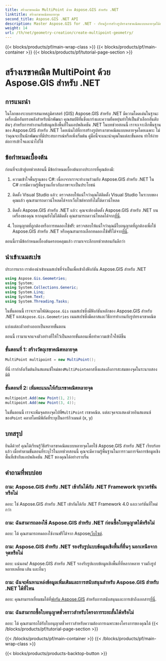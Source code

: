 ```yaml
---
title: สร้างเรขาคณิต MultiPoint ด้วย Aspose.GIS สำหรับ .NET
linktitle: สร้างเรขาคณิตหลายจุด
second_title: Aspose.GIS .NET API
description: Master Aspose.GIS for .NET - เรียนรู้การสร้างรูปทรงเรขาคณิตแบบหลายจุดได้อย่างง่ายดาย บทช่วยสอนที่ครอบคลุมสำหรับนักพัฒนา
weight: 14
url: /th/net/geometry-creation/create-multipoint-geometry/
---
```


{{< blocks/products/pf/main-wrap-class >}}
{{< blocks/products/pf/main-container >}}
{{< blocks/products/pf/tutorial-page-section >}}

# สร้างเรขาคณิต MultiPoint ด้วย Aspose.GIS สำหรับ .NET

## การแนะนำ

ในโลกของระบบสารสนเทศภูมิศาสตร์ (GIS) Aspose.GIS สำหรับ .NET มีความโดดเด่นในฐานะเครื่องมืออันทรงพลังสำหรับนักพัฒนา คุณสมบัติที่แข็งแกร่งและความยืดหยุ่นทำให้เป็นตัวเลือกอันดับต้นๆ สำหรับการทำงานกับข้อมูลเชิงพื้นที่ในแอปพลิเคชัน .NET ในบทช่วยสอนนี้ เราจะเจาะลึกพื้นฐานของ Aspose.GIS สำหรับ .NET โดยเน้นไปที่การสร้างรูปทรงเรขาคณิตแบบหลายจุดโดยเฉพาะ ไม่ว่าคุณจะเป็นนักพัฒนาที่มีประสบการณ์หรือเพิ่งเริ่มต้น คู่มือนี้จะแนะนำคุณในแต่ละขั้นตอน ทำให้ง่ายต่อการเข้าใจและนำไปใช้

## ข้อกำหนดเบื้องต้น

ก่อนที่จะเข้าสู่บทช่วยสอนนี้ มีข้อกำหนดเบื้องต้นบางประการที่คุณต้องมี:

1. ความเข้าใจพื้นฐานของ C#: เนื่องจากเราจะทำงานร่วมกับ Aspose.GIS สำหรับ .NET ใน C# การมีความรู้พื้นฐานเกี่ยวกับภาษาจะเป็นประโยชน์

2. ติดตั้ง Visual Studio แล้ว: ตรวจสอบให้แน่ใจว่าคุณได้ติดตั้ง Visual Studio ในระบบของคุณแล้ว คุณสามารถดาวน์โหลดได้จากเว็บไซต์หากยังไม่ได้ดาวน์โหลด

3. ติดตั้ง Aspose.GIS สำหรับ .NET แล้ว: คุณจะต้องติดตั้ง Aspose.GIS สำหรับ .NET บนเครื่องของคุณ หากคุณยังไม่ได้ติดตั้ง คุณสามารถดาวน์โหลดได้จาก[ที่นี่](https://releases.aspose.com/gis/net/).

4.  ใบอนุญาตที่ถูกต้องหรือการทดลองใช้ฟรี: ตรวจสอบให้แน่ใจว่าคุณมีใบอนุญาตที่ถูกต้องเพื่อใช้ Aspose.GIS สำหรับ .NET หรือคุณสามารถเลือกทดลองใช้ฟรีได้จาก[ที่นี่](https://releases.aspose.com/).

ตอนนี้เรามีข้อกำหนดเบื้องต้นครอบคลุมแล้ว เรามาเจาะลึกบทช่วยสอนกันดีกว่า

## นำเข้าเนมสเปซ

ประการแรก เราต้องนำเข้าเนมสเปซที่จำเป็นเพื่อเข้าถึงฟังก์ชัน Aspose.GIS สำหรับ .NET


```csharp
using Aspose.Gis.Geometries;
using System;
using System.Collections.Generic;
using System.Linq;
using System.Text;
using System.Threading.Tasks;
```

 ในขั้นตอนนี้ เราจะรวมไฟล์`Aspose.Gis` เนมสเปซซึ่งมีฟังก์ชันหลักของ Aspose.GIS สำหรับ .NET และ`Aspose.Gis.Geometries` เนมสเปซซึ่งมีคลาสและวิธีการทำงานกับรูปทรงเรขาคณิต

แบ่งแต่ละตัวอย่างออกเป็นหลายขั้นตอน

ตอนนี้ เรามาแจกแจงตัวอย่างที่ให้ไว้เป็นหลายขั้นตอนเพื่อทำความเข้าใจให้ดีขึ้น

### ขั้นตอนที่ 1: สร้างวัตถุเรขาคณิตหลายจุด

```csharp
MultiPoint multipoint = new MultiPoint();
```

 ที่นี่ เรากำลังเริ่มต้นอินสแตนซ์ใหม่ของ`MultiPoint`คลาสซึ่งแสดงถึงการสะสมของจุดในระนาบสองมิติ

### ขั้นตอนที่ 2: เพิ่มคะแนนให้กับเรขาคณิตหลายจุด

```csharp
multipoint.Add(new Point(1, 2));
multipoint.Add(new Point(3, 4));
```

 ในขั้นตอนนี้ เราจะเพิ่มจุดสองจุดไปที่`MultiPoint` เรขาคณิต. แต่ละจุดจะแสดงด้วยอินสแตนซ์ของ`Point` คลาสโดยมีพิกัดที่ระบุเป็นอาร์กิวเมนต์ (x, y)

## บทสรุป

ยินดีด้วย! คุณได้เรียนรู้วิธีสร้างเรขาคณิตแบบหลายจุดโดยใช้ Aspose.GIS สำหรับ .NET เรียบร้อยแล้ว เมื่อทำตามขั้นตอนที่ระบุไว้ในบทช่วยสอนนี้ คุณจะมีความรู้พื้นฐานในการรวมการจัดการข้อมูลเชิงพื้นที่เข้ากับแอปพลิเคชัน .NET ของคุณได้อย่างราบรื่น

## คำถามที่พบบ่อย

### ถาม: Aspose.GIS สำหรับ .NET เข้ากันได้กับ .NET Framework ทุกเวอร์ชันหรือไม่
ตอบ: ใช่ Aspose.GIS สำหรับ .NET เข้ากันได้กับ .NET Framework 4.0 และเวอร์ชันที่ใหม่กว่า

### ถาม: ฉันสามารถลองใช้ Aspose.GIS สำหรับ .NET ก่อนซื้อใบอนุญาตได้หรือไม่
 ตอบ: ได้ คุณสามารถทดลองใช้งานฟรีได้จาก Aspose[เว็บไซต์](https://purchase.aspose.com/temporary-license/).

### ถาม: Aspose.GIS สำหรับ .NET รองรับรูปแบบข้อมูลเชิงพื้นที่อื่นๆ นอกเหนือจากจุดหรือไม่
ตอบ: แน่นอน! Aspose.GIS สำหรับ .NET รองรับรูปแบบข้อมูลเชิงพื้นที่ที่หลากหลาย รวมถึงรูปหลายเหลี่ยม เส้น และอื่นๆ

### ถาม: ฉันจะค้นหาแหล่งข้อมูลเพิ่มเติมและการสนับสนุนสำหรับ Aspose.GIS สำหรับ .NET ได้ที่ไหน
 ตอบ: คุณสามารถเยี่ยมชมได้ที่[ฟอรัม Aspose.GIS](https://forum.aspose.com/c/gis/33) สำหรับการสนับสนุนและการเข้าถึงเอกสาร[ที่นี่](https://reference.aspose.com/gis/net/).

### ถาม: ฉันสามารถซื้อใบอนุญาตชั่วคราวสำหรับโครงการระยะสั้นได้หรือไม่
ตอบ: ได้ คุณสามารถได้รับใบอนุญาตชั่วคราวสำหรับความต้องการเฉพาะของโครงการของคุณได้
{{< /blocks/products/pf/tutorial-page-section >}}

{{< /blocks/products/pf/main-container >}}
{{< /blocks/products/pf/main-wrap-class >}}

{{< blocks/products/products-backtop-button >}}
